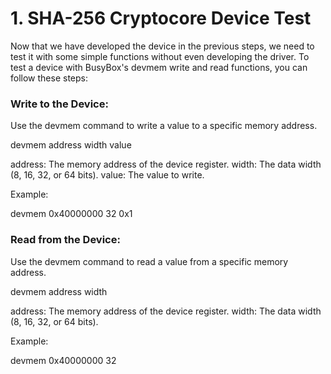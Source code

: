 # 1. SHA-256 Cryptocore Device Test 

Now that we have developed the device in the previous steps, we need to test it with some simple functions without even developing the driver. To test a device with BusyBox's devmem write and read functions, you can follow these steps:
        
### Write to the Device:
Use the devmem command to write a value to a specific memory address.

devmem address width value

address: The memory address of the device register.
width: The data width (8, 16, 32, or 64 bits).
value: The value to write.

Example:

devmem 0x40000000 32 0x1

### Read from the Device:
Use the devmem command to read a value from a specific memory address.

devmem address width

address: The memory address of the device register.
width: The data width (8, 16, 32, or 64 bits).

Example:

devmem 0x40000000 32


